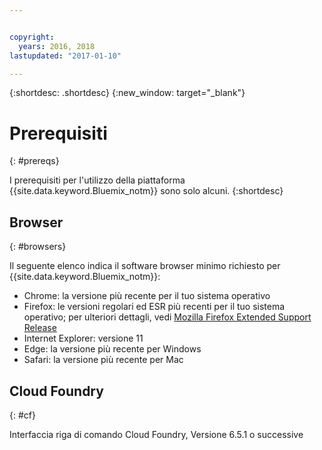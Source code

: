 ```yaml
---


copyright:
  years: 2016, 2018
lastupdated: "2017-01-10"

---
```


{:shortdesc: .shortdesc}
{:new_window: target="_blank"}

# Prerequisiti
{: #prereqs}

I prerequisiti per l'utilizzo della piattaforma {{site.data.keyword.Bluemix_notm}} sono solo alcuni.
{:shortdesc}

## Browser
{: #browsers}

Il seguente elenco indica il software browser minimo richiesto per {{site.data.keyword.Bluemix_notm}}:

 * Chrome: la versione più recente per il tuo sistema operativo
 * Firefox: le versioni regolari ed ESR più recenti per il tuo sistema operativo; per ulteriori dettagli, vedi [Mozilla Firefox
Extended Support Release](https://www.mozilla.org/firefox/organizations/)
 * Internet Explorer: versione 11
 * Edge: la versione più recente per Windows 
 * Safari: la versione più recente per Mac

## Cloud Foundry
{: #cf}

Interfaccia riga di comando Cloud Foundry, Versione 6.5.1 o successive
